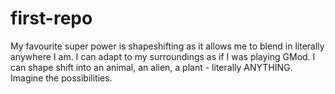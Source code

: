# first-repo

My favourite super power is shapeshifting as it allows me to blend in literally anywhere I am. I can adapt to my surroundings as if I was playing GMod. I can shape shift into an animal, an alien, a plant - literally ANYTHING. Imagine the possibilities. 
